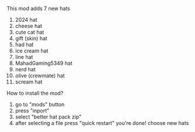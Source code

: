 This mod adds 7 new hats
1) 2024 hat
2) cheese hat
3) cute cat hat
4) gift (skin) hat
5) had hat
6) ice cream hat
7) line hat
8) MahadGaming5349 hat
9) nerd hat
10) olive (crewmate) hat
11) scream hat


How to install the mod?
1) go to "mods" button
2) press "inport"
3) select "better hat pack zip"
4) after selecting a file press "quick restart"
you're done! choose new hats
